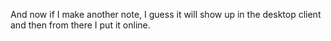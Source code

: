 And now if I make another note, I guess it will show up in the desktop client and then from there I put it online. 